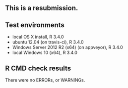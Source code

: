 This is a resubmission.
----------------------------------

## Test environments
* local OS X install, R 3.4.0
* ubuntu 12.04 (on travis-ci), R 3.4.0
* Windows Server 2012 R2 (x64) (on appveyor), R 3.4.0
* local Windows 10 (x64), R 3.4.0

## R CMD check results
There were no ERRORs, or WARNINGs.

